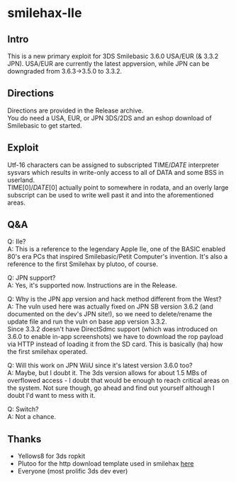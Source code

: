 # smilehax-IIe

## Intro

This is a new primary exploit for 3DS Smilebasic 3.6.0 USA/EUR (& 3.3.2 JPN). USA/EUR are currently the latest appversion, while JPN can be downgraded from 3.6.3->3.5.0 to 3.3.2.

## Directions 

Directions are provided in the Release archive.<br>
You do need a USA, EUR, or JPN 3DS/2DS and an eshop download of Smilebasic to get started.

## Exploit 

Utf-16 characters can be assigned to subscripted TIME$/DATE$ interpreter sysvars which results in write-only access to all of DATA and some BSS in userland.<br>
TIME$[0]/DATE$[0] actually point to somewhere in rodata, and an overly large subscript can be used to write well past it and into the aforementioned areas.

## Q&A 

Q: IIe?<br>
A: This is a reference to the legendary Apple IIe, one of the BASIC enabled 80's era PCs that inspired Smilebasic/Petit Computer's invention. It's also a reference to the first Smilehax by plutoo, of course.

Q: JPN support?<br>
A: Yes, it's supported now. Instructions are in the Release.

Q: Why is the JPN app version and hack method different from the West?<br>
A: The vuln used here was actually fixed on JPN SB version 3.6.2 (and documented on the dev's JPN site!), so we need to  delete/rename the update file and run the vuln on base app version 3.3.2.<br>
Since 3.3.2 doesn't have DirectSdmc support (which was introduced on 3.6.0 to enable in-app screenshots) we have to download the rop payload via HTTP instead of loading it from the SD card. This is basically (ha) how the first smilehax operated.

Q: Will this work on JPN WiiU since it's latest version 3.6.0 too?<br>
A: Maybe, but I doubt it. The 3ds version allows for about 1.5 MBs of overflowed access - I doubt that would be enough to reach critical areas on the system. Not sure though, go ahead and find out yourself
although I doubt I'd want to mess with it.

Q: Switch?<br>
A: Not a chance.

## Thanks 

- Yellows8 for 3ds ropkit
- Plutoo for the http download template used in smilehax [here](https://github.com/plutooo/smilehax/blob/master/src/installer_stage0.py)
- Everyone (most prolific 3ds dev ever)